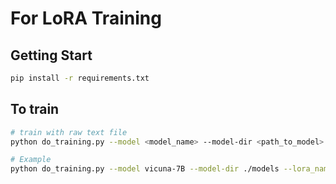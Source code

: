 # For LoRA Training

## Getting Start

```bash
pip install -r requirements.txt
```

## To train

```bash
# train with raw text file
python do_training.py --model <model_name> --model-dir <path_to_model> --lora_name <lora_name_to_train> --raw_text_file <file_name>

# Example
python do_training.py --model vicuna-7B --model-dir ./models --lora_name em1 --raw_text_file em1
```

